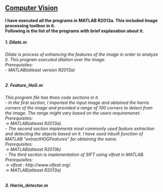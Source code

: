 <html>
<body>
<h2><u> Computer Vision</u></h2>
<h4>I have executed all the programs in MATLAB R2013a. This included Image processing toolbox in it. <br>Following is the list of the programs with brief explanation about it.</h4>
<h5>
1. Dilate.m </h5>
<h6> Dilate is process of enhancing the features of the image in order to analyze it. This program executed dilation over the image.<br>
Prerequisites:<br>
    - MATLAB(atleast version R2013a) </h6>
<h5>
2. Feature_HoG.m </h5>
<h6>This program file has three code sections in it.<br>
- In the first section, I imported the input image and obtained the harris corners of the image and provided a range of 100 corners to detect from the image. The range might vary based on the users requiremenet.<br> 
  Prerequisites: <br>
        -> MATLAB(atleast R2013a).<br>
- The second section implements most commonly used feature extraction and detecting the objects based on it. I have used inbuilt function of MATLAB "extractHOGFeatures" for obtaining the same.<br>
  Prerequisites:<br> 
        -> MATLAB(atleast R2013b)<br>
- The third section is implementation of SIFT using vlfeat in MATLAB.
  Prerequisites:<br>
        -> vlfeat : http://www.vlfeat.org/. <br>
        -> MATLAB(atleast R2013a) </h6>
<H5>
3. Harris_detector.m </h5>

</body>
</html>
